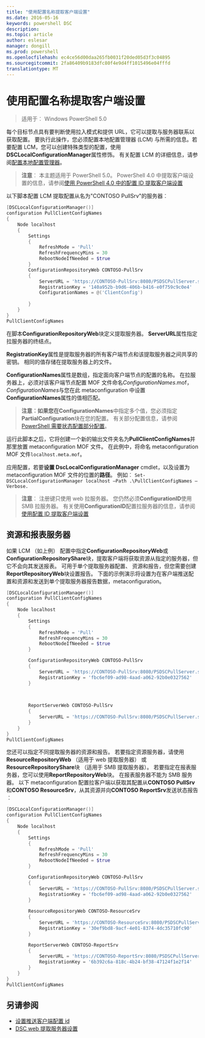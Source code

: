 ```yaml
---
title: "使用配置名称提取客户端设置"
ms.date: 2016-05-16
keywords: powershell DSC
description: 
ms.topic: article
author: eslesar
manager: dongill
ms.prod: powershell
ms.openlocfilehash: ec4ce56d00daa265fb0031f20ded05d3f3c04895
ms.sourcegitcommit: 2fa86409b9183dfc80f4e9d4ff1015496e04fffd
translationtype: MT
---
```

# 使用配置名称提取客户端设置

> 适用于︰ Windows PowerShell 5.0

每个目标节点具有要判断使用拉入模式和提供 URL，它可以提取与服务器联系以获取配置。 要执行此操作，您必须配置本地配置管理器 (LCM) 与所需的信息。若要配置 LCM，您可以创建特殊类型的配置，使用**DSCLocalConfigurationManager**属性修饰。 有关配置 LCM 的详细信息，请参阅[配置本地配置管理器](metaConfig.md)。

> **注意**︰ 本主题适用于 PowerShell 5.0。 PowerShell 4.0 中提取客户端设置的信息，请参阅[使用 PowerShell 4.0 中的配置 ID 提取客户端设置](PullClientConfigNames4.md)

以下脚本配置 LCM 提取配置从名为"CONTOSO PullSrv"的服务器︰

```powershell
[DSCLocalConfigurationManager()]
configuration PullClientConfigNames
{
    Node localhost
    {
        Settings
        {
            RefreshMode = 'Pull'
            RefreshFrequencyMins = 30 
            RebootNodeIfNeeded = $true
        }
        ConfigurationRepositoryWeb CONTOSO-PullSrv
        {
            ServerURL = 'https://CONTOSO-PullSrv:8080/PSDSCPullServer.svc'
            RegistrationKey = '140a952b-b9d6-406b-b416-e0f759c9c0e4'
            ConfigurationNames = @('ClientConfig')
            
        }      
    }
}
PullClientConfigNames
```

在脚本**ConfigurationRepositoryWeb**块定义提取服务器。 **ServerURL**属性指定拉服务器的终结点。

**RegistrationKey**属性是提取服务器的所有客户端节点和该提取服务器之间共享的密钥。 相同的值存储在提取服务器上的文件。 

**ConfigurationNames**属性是数组，指定面向客户端节点的配置的名称。 在拉服务器上，必须对该客户端节点配置 MOF 文件命名*ConfigurationNames*.mof， *ConfigurationNames*与您在此 metaconfiguration 中设置**ConfigurationNames**属性的值相匹配。

>**注意︰**如果您在**ConfigurationNames**中指定多个值，您必须指定**PartialConfiguration**块在您的配置。 有关部分配置信息，请参阅[PowerShell 需要状态配置部分配置](partialConfigs.md)。

运行此脚本之后，它将创建一个新的输出文件夹名为**PullClientConfigNames**并那里放置 metaconfiguration MOF 文件。 在此例中，将命名 metaconfiguration MOF 文件`localhost.meta.mof`。

应用配置，若要**设置 DscLocalConfigurationManager** cmdlet，以及设置为 metaconfiguration MOF 文件的位置的**路径**。 例如︰ `Set-DSCLocalConfigurationManager localhost –Path .\PullClientConfigNames –Verbose.`

> **注意**︰ 注册键只使用 web 拉服务器。 您仍然必须**ConfigurationID**使用 SMB 拉服务器。 有关使用**ConfigurationID**配置拉服务器的信息，请参阅[使用配置 ID 提取客户端设置](PullClientConfigNames.md)

## 资源和报表服务器

如果 LCM （如上例） 配置中指定**ConfigurationRepositoryWeb**或**ConfigurationRepositoryShare**块，提取客户端将获取资源从指定的服务器，但它不会向其发送报表。 可用于单个提取服务器配置、 资源和报告，但您需要创建**ReportRepositoryWeb**块设置报告。 下面的示例演示将设置为在客户端推送配置和资源和发送到单个提取服务器报告数据，metaconfiguration。

```powershell
[DSCLocalConfigurationManager()]
configuration PullClientConfigNames
{
    Node localhost
    {
        Settings
        {
            RefreshMode = 'Pull'
            RefreshFrequencyMins = 30 
            RebootNodeIfNeeded = $true
        }

        ConfigurationRepositoryWeb CONTOSO-PullSrv
        {
            ServerURL = 'https://CONTOSO-PullSrv:8080/PSDSCPullServer.svc'
            RegistrationKey = 'fbc6ef09-ad98-4aad-a062-92b0e0327562'
        }
        
        

        ReportServerWeb CONTOSO-PullSrv
        {
            ServerURL = 'https://CONTOSO-PullSrv:8080/PSDSCPullServer.svc'
        }
    }
}
PullClientConfigNames
```


您还可以指定不同提取服务器的资源和报告。 若要指定资源服务器，请使用**ResourceRepositoryWeb** （适用于 web 提取服务器） 或**ResourceRepositoryShare**块 （适用于 SMB 提取服务器）。
若要指定在报表服务器，您可以使用**ReportRepositoryWeb**块。 在报表服务器不能为 SMB 服务器。
以下 metaconfiguration 配置拉客户端以获取其配置从**CONTOSO PullSrv**和**CONTOSO ResourceSrv**，从其资源并向**CONTOSO ReportSrv**发送状态报告︰

```powershell
[DSCLocalConfigurationManager()]
configuration PullClientConfigNames
{
    Node localhost
    {
        Settings
        {
            RefreshMode = 'Pull'
            RefreshFrequencyMins = 30 
            RebootNodeIfNeeded = $true
        }

        ConfigurationRepositoryWeb CONTOSO-PullSrv
        {
            ServerURL = 'https://CONTOSO-PullSrv:8080/PSDSCPullServer.svc'
            RegistrationKey = 'fbc6ef09-ad98-4aad-a062-92b0e0327562'
        }
        
        ResourceRepositoryWeb CONTOSO-ResourceSrv
        {
            ServerURL = 'https://CONTOSO-ResourceSrv:8080/PSDSCPullServer.svc'
            RegistrationKey = '30ef9bd8-9acf-4e01-8374-4dc35710fc90'
        }

        ReportServerWeb CONTOSO-ReportSrv
        {
            ServerURL = 'https://CONTOSO-ReportSrv:8080/PSDSCPullServer.svc'
            RegistrationKey = '6b392c6a-818c-4b24-bf38-47124f1e2f14'
        }
    }
}
PullClientConfigNames
```

## 另请参阅

* [设置推送客户端配置 id](PullClientConfigNames.md)
* [DSC web 提取服务器设置](pullServer.md)

